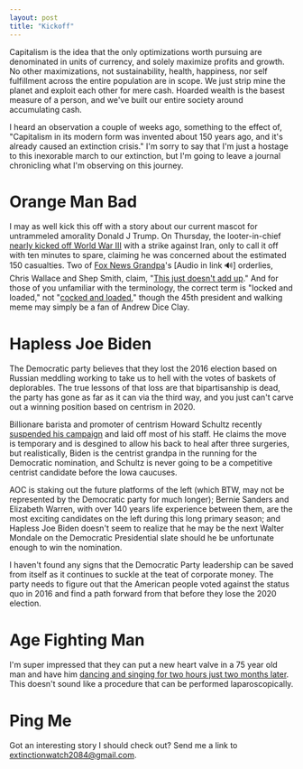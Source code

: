 ```yaml
---
layout: post
title: "Kickoff"
---
```


Capitalism is the idea that the only optimizations worth pursuing are
denominated in units of currency, and solely maximize
profits and growth. No other maximizations, not sustainability,
health, happiness, nor self fulfillment across the entire population are
in scope. We just strip mine the planet and exploit each other for
mere cash. Hoarded wealth is the basest measure of a person, and we've
built our entire society around accumulating cash.

I heard an observation a couple of weeks ago, something to the effect of,
"Capitalism in its modern form was invented about 150 years ago, and it's
already caused an extinction crisis." I'm sorry to say that I'm just a
hostage to this inexorable march to our extinction, but I'm going to
leave a journal chronicling what I'm observing on this journey.


# Orange Man Bad

I may as well kick this off with a story about our current mascot for
untrammeled amorality Donald J Trump. On Thursday, the looter-in-chief
[nearly kicked off World War III](https://abcnews.go.com/Politics/president-trump-ordered-military-strike-iran-reversed-sources/story?id=63853570)
with a strike against Iran, only to call it off with ten minutes to spare,
claiming he was concerned about the estimated 150 casualties. Two of
[Fox News Grandpa](https://www.youtube.com/watch?v=unMuQbVdINQ)'s [Audio in link 🔊]
orderlies,
Chris Wallace and Shep Smith, claim, "[This just doesn't add up](https://www.cnn.com/2019/06/22/media/fox-iran-chris-wallace-shep-smith/index.html)."
And for those of you unfamiliar with the terminology, the correct term
is "locked and loaded," not "[cocked and loaded](https://deadline.com/2019/06/cocked-loaded-twitter-takes-aim-at-trump-phrase-andrew-dice-clay-might-hold-clue-1202636213/),"
though the 45th president and walking meme may simply be a fan of Andrew Dice Clay.


# Hapless Joe Biden

The Democratic party believes that they lost the 2016 election based on
Russian meddling working to take us to hell with the votes of baskets of
deplorables. The true lessons of that loss are that bipartisanship is dead,
the party has gone as far as it can via the third way, and you just can't
carve out a winning position based on centrism in 2020.

Billionare barista and promoter of centrism Howard Schultz recently
[suspended his campaign](https://www.vanityfair.com/news/2019/06/howard-schultz-suspends-2020-campaign)
and laid off most of his staff. He claims the move is temporary and is
desgined to allow his back to heal after three surgeries, but realistically,
Biden is the centrist grandpa in the running for the Democratic nomination,
and Schultz is never going to be a competitive centrist candidate before the
Iowa caucuses.

AOC is staking out the future platforms of the left (which BTW, may not be
represented by the Democratic party for much longer); Bernie Sanders and
Elizabeth Warren, with over 140 years life experience between them, are
the most exciting candidates on the left during this long primary season;
and Hapless Joe Biden doesn't seem to realize that he may be the next
Walter Mondale on the Democratic Presidential slate should he be
unfortunate enough to win the nomination.

I haven't found any signs that the Democratic Party leadership can be
saved from itself as it continues to suckle at the teat of corporate money.
The party needs to figure out that the American people voted against the
status quo in 2016 and find a path forward from that before they lose the
2020 election.


# Age Fighting Man

I'm super impressed that they can put a new heart valve in a 75 year old
man and have him [dancing and singing for two hours just two months later](https://www.thedailybeast.com/mick-jagger-triumphant-as-rolling-stones-kick-off-no-filter-tour-at-soldier-field-in-chicago).
This doesn't sound like a procedure that can be performed laparoscopically.


# Ping Me

Got an interesting story I should check out? Send me a link to [extinctionwatch2084@gmail.com](mailto:extinctionwatch2084@gmail.com).